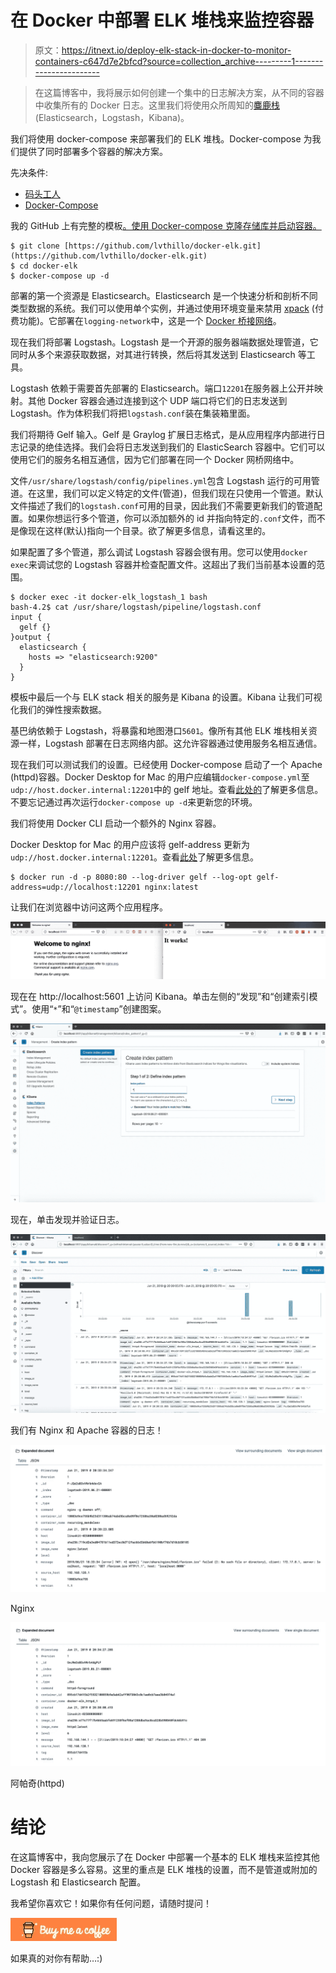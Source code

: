 # 在 Docker 中部署 ELK 堆栈来监控容器

> 原文：<https://itnext.io/deploy-elk-stack-in-docker-to-monitor-containers-c647d7e2bfcd?source=collection_archive---------1----------------------->

> 在这篇博客中，我将展示如何创建一个集中的日志解决方案，从不同的容器中收集所有的 Docker 日志。这里我们将使用众所周知的[麋鹿栈](https://www.elastic.co/elk-stack) (Elasticsearch，Logstash，Kibana)。

我们将使用 docker-compose 来部署我们的 ELK 堆栈。Docker-compose 为我们提供了同时部署多个容器的解决方案。

先决条件:

*   [码头工人](https://docs.docker.com/install/)
*   [Docker-Compose](https://docs.docker.com/compose/install/)

我的 GitHub 上有完整的模板[。使用 Docker-compose 克隆存储库并启动容器。](https://github.com/lvthillo/docker-elk)

```
$ git clone [https://github.com/lvthillo/docker-elk.git](https://github.com/lvthillo/docker-elk.git)
$ cd docker-elk
$ docker-compose up -d
```

部署的第一个资源是 Elasticsearch。Elasticsearch 是一个快速分析和剖析不同类型数据的系统。我们可以使用单个实例，并通过使用环境变量来禁用 [xpack](https://www.elastic.co/products/stack) (付费功能)。它部署在`logging-network`中，这是一个 [Docker 桥接网络](https://docs.docker.com/network/bridge/)。

现在我们将部署 Logstash。Logstash 是一个开源的服务器端数据处理管道，它同时从多个来源获取数据，对其进行转换，然后将其发送到 Elasticsearch 等工具。

Logstash 依赖于需要首先部署的 Elasticsearch。端口`12201`在服务器上公开并映射。其他 Docker 容器会通过连接到这个 UDP 端口将它们的日志发送到 Logstash。作为体积我们将把`logstash.conf`装在集装箱里面。

我们将期待 Gelf 输入。Gelf 是 Graylog 扩展日志格式，是从应用程序内部进行日志记录的绝佳选择。我们会将日志发送到我们的 ElasticSearch 容器中。它们可以使用它们的服务名相互通信，因为它们部署在同一个 Docker 网桥网络中。

文件`/usr/share/logstash/config/pipelines.yml`包含 Logstash 运行的可用管道。在这里，我们可以定义特定的文件(管道)，但我们现在只使用一个管道。默认文件描述了我们的`logstash.conf`可用的目录，因此我们不需要更新我们的管道配置。如果你想运行多个管道，你可以添加额外的 id 并指向特定的`.conf`文件，而不是像现在这样(默认)指向一个目录。欲了解更多信息，请看这里的。

如果配置了多个管道，那么调试 Logstash 容器会很有用。您可以使用`docker exec`来调试您的 Logstash 容器并检查配置文件。这超出了我们当前基本设置的范围。

```
$ docker exec -it docker-elk_logstash_1 bash
bash-4.2$ cat /usr/share/logstash/pipeline/logstash.conf
input {
  gelf {}
}output {
  elasticsearch {
    hosts => "elasticsearch:9200"
  }
}
```

模板中最后一个与 ELK stack 相关的服务是 Kibana 的设置。Kibana 让我们可视化我们的弹性搜索数据。

基巴纳依赖于 Logstash，将暴露和地图港口`5601`。像所有其他 ELK 堆栈相关资源一样，Logstash 部署在日志网络内部。这允许容器通过使用服务名相互通信。

现在我们可以测试我们的设置。已经使用 Docker-compose 启动了一个 Apache (httpd)容器。Docker Desktop for Mac 的用户应编辑`docker-compose.yml`至`udp://host.docker.internal:12201`中的 gelf 地址。查看[此处的](https://github.com/lvthillo/docker-elk/issues/1)了解更多信息。不要忘记通过再次运行`docker-compose up -d`来更新您的环境。

我们将使用 Docker CLI 启动一个额外的 Nginx 容器。

Docker Desktop for Mac 的用户应该将 gelf-address 更新为`udp://host.docker.internal:12201`。查看[此处](https://github.com/lvthillo/docker-elk/issues/1)了解更多信息。

```
$ docker run -d -p 8080:80 --log-driver gelf --log-opt gelf-address=udp://localhost:12201 nginx:latest
```

让我们在浏览器中访问这两个应用程序。

![](img/4ddea97d4135823f045b9f22534d2e95.png)

现在在 http://localhost:5601 上访问 Kibana。单击左侧的“发现”和“创建索引模式”。使用“`*`”和“`@timestamp`”创建图案。

![](img/2ddc88c048abaf09745324e161d786c9.png)

现在，单击发现并验证日志。

![](img/7158d30cd40b4002af1c75084657ac19.png)

我们有 Nginx 和 Apache 容器的日志！

![](img/9aacea7ed8fbbb6f0b08603d77df8cb3.png)

Nginx

![](img/1db1b36caf3a9c5b8c810f6e1cc8c570.png)

阿帕奇(httpd)

# 结论

在这篇博客中，我向您展示了在 Docker 中部署一个基本的 ELK 堆栈来监控其他 Docker 容器是多么容易。这里的重点是 ELK 堆栈的设置，而不是管道或附加的 Logstash 和 Elasticsearch 配置。

我希望你喜欢它！如果你有任何问题，请随时提问！

[![](img/83dc7212ef8502659c81086ad58b8d96.png)](https://www.buymeacoffee.com/dZb8fLN)

如果真的对你有帮助…:)